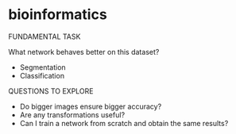 # bioinformatics

FUNDAMENTAL TASK

What network behaves better on this dataset? 
- Segmentation
- Classification

QUESTIONS TO EXPLORE

- Do bigger images ensure bigger accuracy?
- Are any transformations useful?
- Can I train a network from scratch and obtain the same results?
